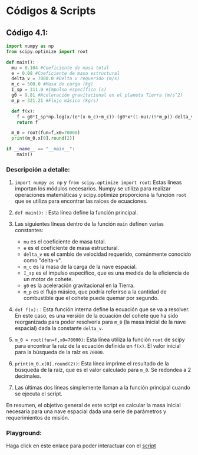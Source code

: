 # Códigos & Scripts

## Código 4.1:

```python title="Determinación numérica de m_0 para empuje en pozos gravitacionales"
import numpy as np 
from scipy.optimize import root

def main():
  mu = 0.104 #Coeficiente de masa total
  e = 0.08 #Coeficiente de masa estructural
  delta_v = 7000.0 #Delta v requerido (m/s)
  m_c = 500.0 #Masa de carga (kg)
  I_sp = 311.0 #Impulso específico (s)
  g0 = 9.81 #Aceleración gravitacional en el planeta Tierra (m/s^2)
  m_p = 321.21 #Flujo másico (kg/s)

  def f(x):
    f = g0*I_sp*np.log(x/(e*(x-m_c)+m_c))-(g0*x*(1-mu)/(5*m_p))-delta_v
    return f

  m_0 = root(fun=f,x0=70000)
  print(m_0.x[0].round(2))

if __name__ == "__main__":
    main()
```
### Descripción a detalle:

1. `import numpy as np` y `from scipy.optimize import root`: Estas líneas importan los módulos necesarios. Numpy se utiliza para realizar operaciones matemáticas y scipy.optimize proporciona la función `root` que se utiliza para encontrar las raíces de ecuaciones.

2. `def main():` : Esta línea define la función principal.

3. Las siguientes líneas dentro de la función `main` definen varias constantes:
    - `mu` es el coeficiente de masa total.
    - `e` es el coeficiente de masa estructural.
    - `delta_v` es el cambio de velocidad requerido, comúnmente conocido como "delta-v".
    - `m_c` es la masa de la carga de la nave espacial.
    - `I_sp` es el impulso específico, que es una medida de la eficiencia de un motor de cohete.
    - `g0` es la aceleración gravitacional en la Tierra.
    - `m_p` es el flujo másico, que podría referirse a la cantidad de combustible que el cohete puede quemar por segundo.

4. `def f(x):` : Esta función interna define la ecuación que se va a resolver. En este caso, es una versión de la ecuación del cohete que ha sido reorganizada para poder resolverla para `m_0` (la masa inicial de la nave espacial) dada la constante `delta_v`.

5. `m_0 = root(fun=f,x0=70000)`: Esta línea utiliza la función `root` de scipy para encontrar la raíz de la ecuación definida en `f(x)`. El valor inicial para la búsqueda de la raíz es `70000`.

6. `print(m_0.x[0].round(2))`: Esta línea imprime el resultado de la búsqueda de la raíz, que es el valor calculado para `m_0`. Se redondea a 2 decimales.

7. Las últimas dos líneas simplemente llaman a la función principal cuando se ejecuta el script.

En resumen, el objetivo general de este script es calcular la masa inicial necesaria para una nave espacial dada una serie de parámetros y requerimientos de misión.

### Playground:

Haga click en este enlace para poder interactuar con el [script](https://replit.com/@SantiagoAcua3/Determinacion-numerica-de-m0-para-empuje-en-pozos-gravitacio#main.py)


